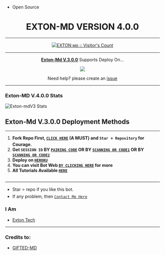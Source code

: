 - Open Source
<h1 align="center"> EXTON-MD VERSION 4.0.0  </h1>
<p align="center">  

***
 <a aria-label="EXTON ʙᴏᴛ v.1.5.0 is free to use" href="https://github.com/Extontony/Exton-Md" target="_blank">

</p>
<p align="center"><img src="https://profile-counter.glitch.me/{Extontony}/count.svg" alt="EXTON ᴍᴅ :: Visitor's Count" /></p>

---

<p align="center">
  <a href="https://github.com/Extontony/Exton-Md"><b>Exton-Md V.3.0.0</b></a> Supports Deploy On...
</p>

<p align="center">
  <a href="https://web.giftedtechnexus.co.ke/deploy/platforms/heroku"><img src="https://img.shields.io/badge/heroku-9d7acc?style=for-the-badge&logo=heroku&logoColor=430098"></a>

<p align="center">Need help? please create an <a href="https://github.com/Extontony/Exton-Md/issues">issue</a></p>

---

 <h3>Exton-MD V.4.0.0 Stats</h3>

![Exton-mdV3 Stats](https://github-readme-stats.vercel.app/api/pin/?username=Extontony&repo=Exton-Md&show_owner=true&theme=dark)


    
   
## Exton-Md V.3.0.0 Deployment Methods
---
1.  **Fork Repo First, [`CLICK HERE`](https://github.com/Extontony/Exton-Md/fork) (A MUST) and `Star ⭐ Repository` for Courage.**
2.  **Get `SESSION ID` BY [`PAIRING CODE`](https://web.giftedtechnexus.co.ke/sessions/pair) OR BY [`SCANNING QR CODE1`](https://web.giftedtechnexus.co.ke/sessions/qr) OR BY [`SCANNING QR CODE2`](https://web.giftedtechnexus.co.ke/sessions/qr2)** 
3. **Deploy on [`HEROKU`](https://web.giftedtechnexus.co.ke/deploy/platforms/heroku)**
8. **You can visit Bot Web [`BY CLICKING HERE`](https://exton.websites.co.in) for more**
9. **All Tutorials Available [`HERE`](https://youtube.com/@liltee54)**

##
---


- Star ⭐ repo if you like this bot.
- If any problem, then [`Contact Me Here`](https://t.me/Extontony)


### I Am
- [Exton Tech](https://github.com/Extontony) 

---
### Credits to:
- [GIFTED-MD](https://github.com/mouricedevs)
 
